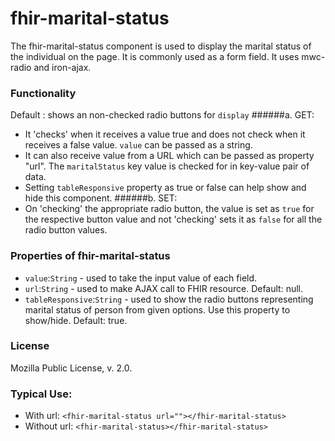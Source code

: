 # fhir-marital-status

The fhir-marital-status component is used to display the marital status of the individual on the page. It is commonly used 
 as a form field. It uses mwc-radio and iron-ajax.

### Functionality
  Default : shows an non-checked radio buttons for `display`
 ######a. GET:
 * It 'checks' when it receives a value true and does not check when it receives a false value. `value` can be passed as a string.
 * It can also receive value from a URL which can be passed as property "url". The `maritalStatus` key value is checked for  in key-value pair of data.
 * Setting `tableResponsive` property as true or false can help show and hide this component.
 ######b. SET:
 * On 'checking' the appropriate radio button, the value is set as `true` for the respective button value and not 'checking' sets it as `false` for all the radio button values.

### Properties of fhir-marital-status
 * `value`:`String` - used to take the input value of each field.
 * `url`:`String` - used to make AJAX call to FHIR resource. Default: null.
 * `tableResponsive`:`String` - used to show the radio buttons representing marital status of person from given options.
  Use this property to show/hide. Default: true.
 ### License
 Mozilla Public License, v. 2.0.
 
 ### Typical Use:
 * With url:
 `<fhir-marital-status url=""></fhir-marital-status>`
 * Without url:
  `<fhir-marital-status></fhir-marital-status>`
